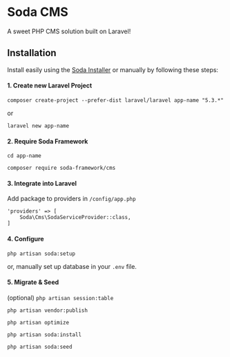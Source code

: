 # Soda CMS
A sweet PHP CMS solution built on Laravel!

## Installation
Install easily using the [Soda Installer](https://github.com/soda-framework/installer) or manually by following these steps:

#### 1. Create new Laravel Project

`composer create-project --prefer-dist laravel/laravel app-name "5.3.*"`

or

`laravel new app-name`

#### 2. Require Soda Framework

`cd app-name`

`composer require soda-framework/cms`

#### 3. Integrate into Laravel

Add package to providers in `/config/app.php`

```
'providers' => [
    Soda\Cms\SodaServiceProvider::class,
]
```

#### 4. Configure

`php artisan soda:setup`

or, manually set up database in your `.env` file.

#### 5. Migrate & Seed

(optional) `php artisan session:table`

`php artisan vendor:publish`

`php artisan optimize`

`php artisan soda:install`

`php artisan soda:seed`
